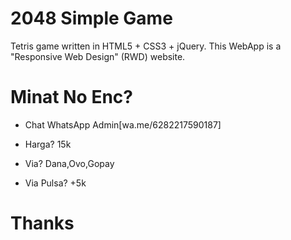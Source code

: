 # 2048 Simple Game

Tetris game written in HTML5 + CSS3 + jQuery. This WebApp is a "Responsive Web Design" (RWD) website.

# Minat No Enc?

- Chat WhatsApp Admin[wa.me/6282217590187]

- Harga? 15k

- Via? Dana,Ovo,Gopay

- Via Pulsa? +5k

# Thanks

